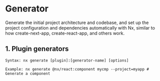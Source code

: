 # Generator

Generate the initial project architecture and codebase,
and set up the project configuration and dependencies automatically with Nx,
similar to how create-next-app, create-react-app, and others work.

## 1. Plugin generators

```text
Syntax: nx generate [plugin]:[generator-name] [options]

Example: nx generate @nx/react:component mycmp --project=myapp # Generate a component
```
